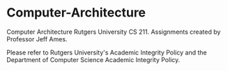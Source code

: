 # Computer-Architecture
Computer Architecture Rutgers University CS 211. Assignments created by Professor Jeff Ames.

Please refer to Rutgers University's Academic Integrity Policy and the Department of Computer Science Academic Integrity Policy.
